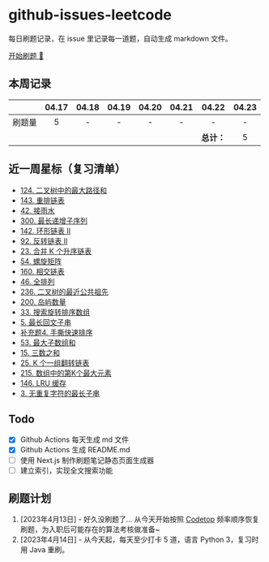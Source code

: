 # github-issues-leetcode

每日刷题记录，在 issue 里记录每一道题，自动生成 markdown 文件。

[开始刷题 💪](https://github.com/winterggg/leetcode/issues/new/choose)

## 本周记录

|          | 04.17 | 04.18 | 04.19 | 04.20 | 04.21 | 04.22 | 04.23 |
| :--------: | :---: | :---: | :---: | :---: | :---: | :---: | :---: |
| 刷题量 | 5 | - | - | - | - | - | - |
|        |   |   |   |   |   | **总计：** | 5 |

## 近一周星标（复习清单）

- [124. 二叉树中的最大路径和](https://github.com/winterggg/github-issues-leetcode/issues/39)
- [143. 重排链表](https://github.com/winterggg/github-issues-leetcode/issues/38)
- [42. 接雨水](https://github.com/winterggg/github-issues-leetcode/issues/37)
- [300. 最长递增子序列](https://github.com/winterggg/github-issues-leetcode/issues/36)
- [142. 环形链表 II](https://github.com/winterggg/github-issues-leetcode/issues/35)
- [92. 反转链表 II](https://github.com/winterggg/github-issues-leetcode/issues/33)
- [23. 合并 K 个升序链表](https://github.com/winterggg/github-issues-leetcode/issues/32)
- [54. 螺旋矩阵](https://github.com/winterggg/github-issues-leetcode/issues/31)
- [160. 相交链表](https://github.com/winterggg/github-issues-leetcode/issues/30)
- [46. 全排列](https://github.com/winterggg/github-issues-leetcode/issues/29)
- [236. 二叉树的最近公共祖先](https://github.com/winterggg/github-issues-leetcode/issues/28)
- [200. 岛屿数量](https://github.com/winterggg/github-issues-leetcode/issues/25)
- [33. 搜索旋转排序数组](https://github.com/winterggg/github-issues-leetcode/issues/21)
- [5. 最长回文子串](https://github.com/winterggg/github-issues-leetcode/issues/20)
- [补充题4. 手撕快速排序](https://github.com/winterggg/github-issues-leetcode/issues/16)
- [53. 最大子数组和](https://github.com/winterggg/github-issues-leetcode/issues/15)
- [15. 三数之和](https://github.com/winterggg/github-issues-leetcode/issues/14)
- [25. K 个一组翻转链表](https://github.com/winterggg/github-issues-leetcode/issues/13)
- [215. 数组中的第K个最大元素](https://github.com/winterggg/github-issues-leetcode/issues/12)
- [146. LRU 缓存](https://github.com/winterggg/github-issues-leetcode/issues/11)
- [3. 无重复字符的最长子串](https://github.com/winterggg/github-issues-leetcode/issues/9)

## Todo

- [x] Github Actions 每天生成 md 文件
- [x] Github Actions 生成 README.md
- [ ] 使用 Next.js 制作刷题笔记静态页面生成器
- [ ] 建立索引，实现全文搜索功能

## 刷题计划

1. [2023年4月13日] - 好久没刷题了... 从今天开始按照 [Codetop](./CodeTop题库.csv) 频率顺序恢复刷题，为入职后可能存在的算法考核做准备~
2. [2023年4月14日] - 从今天起，每天至少打卡 5 道，语言 Python 3，复习时用 Java 重刷。



